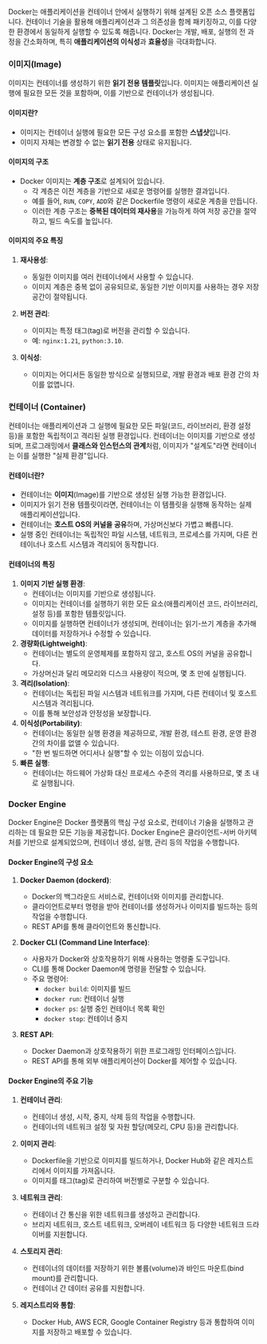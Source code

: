 Docker는 애플리케이션을 컨테이너 안에서 실행하기 위해 설계된 오픈 소스 플랫폼입니다. 컨테이너 기술을 활용해 애플리케이션과 그 의존성을 함께 패키징하고, 이를 다양한 환경에서 동일하게 실행할 수 있도록 해줍니다. Docker는 개발, 배포, 실행의 전 과정을 간소화하며, 특히 **애플리케이션의 이식성**과 **효율성**을 극대화합니다.

### 이미지(Image)

이미지는 컨테이너를 생성하기 위한 **읽기 전용 템플릿**입니다. 이미지는 애플리케이션 실행에 필요한 모든 것을 포함하며, 이를 기반으로 컨테이너가 생성됩니다.

#### 이미지란?
- 이미지는 컨테이너 실행에 필요한 모든 구성 요소를 포함한 **스냅샷**입니다.
- 이미지 자체는 변경할 수 없는 **읽기 전용** 상태로 유지됩니다.

#### 이미지의 구조
- Docker 이미지는 **계층 구조**로 설계되어 있습니다.
    - 각 계층은 이전 계층을 기반으로 새로운 명령어를 실행한 결과입니다.
    - 예를 들어, `RUN`, `COPY`, `ADD`와 같은 Dockerfile 명령이 새로운 계층을 만듭니다.
    - 이러한 계층 구조는 **중복된 데이터의 재사용**을 가능하게 하여 저장 공간을 절약하고, 빌드 속도를 높입니다.

#### 이미지의 주요 특징
1. **재사용성**:
    - 동일한 이미지를 여러 컨테이너에서 사용할 수 있습니다.
    - 이미지 계층은 중복 없이 공유되므로, 동일한 기반 이미지를 사용하는 경우 저장 공간이 절약됩니다.

2. **버전 관리**:    
    - 이미지는 특정 태그(tag)로 버전을 관리할 수 있습니다.
    - 예: `nginx:1.21`, `python:3.10`.

3. **이식성**:    
    - 이미지는 어디서든 동일한 방식으로 실행되므로, 개발 환경과 배포 환경 간의 차이를 없앱니다.

### 컨테이너 (Container)

컨테이너는 애플리케이션과 그 실행에 필요한 모든 파일(코드, 라이브러리, 환경 설정 등)을 포함한 독립적이고 격리된 실행 환경입니다. 컨테이너는 이미지를 기반으로 생성되며, 프로그래밍에서 **클래스와 인스턴스의 관계**처럼, 이미지가 "설계도"라면 컨테이너는 이를 실행한 "실제 환경"입니다.

#### 컨테이너란?
- 컨테이너는 **이미지**(Image)를 기반으로 생성된 실행 가능한 환경입니다.
- 이미지가 읽기 전용 템플릿이라면, 컨테이너는 이 템플릿을 실행해 동작하는 실제 애플리케이션입니다.
- 컨테이너는 **호스트 OS의 커널을 공유**하며, 가상머신보다 가볍고 빠릅니다.
- 실행 중인 컨테이너는 독립적인 파일 시스템, 네트워크, 프로세스를 가지며, 다른 컨테이너나 호스트 시스템과 격리되어 동작합니다.

#### 컨테이너의 특징
1. **이미지 기반 실행 환경**:
    - 컨테이너는 이미지를 기반으로 생성됩니다.
    - 이미지는 컨테이너를 실행하기 위한 모든 요소(애플리케이션 코드, 라이브러리, 설정 등)를 포함한 템플릿입니다.
    - 이미지를 실행하면 컨테이너가 생성되며, 컨테이너는 읽기-쓰기 계층을 추가해 데이터를 저장하거나 수정할 수 있습니다.
2. **경량화(Lightweight)**:
    - 컨테이너는 별도의 운영체제를 포함하지 않고, 호스트 OS의 커널을 공유합니다.
    - 가상머신과 달리 메모리와 디스크 사용량이 적으며, 몇 초 만에 실행됩니다.
3. **격리(Isolation)**:
    - 컨테이너는 독립된 파일 시스템과 네트워크를 가지며, 다른 컨테이너 및 호스트 시스템과 격리됩니다.
    - 이를 통해 보안성과 안정성을 보장합니다.
4. **이식성(Portability)**:
    - 컨테이너는 동일한 실행 환경을 제공하므로, 개발 환경, 테스트 환경, 운영 환경 간의 차이를 없앨 수 있습니다.
    - "한 번 빌드하면 어디서나 실행"할 수 있는 이점이 있습니다.
5. **빠른 실행**:
    - 컨테이너는 하드웨어 가상화 대신 프로세스 수준의 격리를 사용하므로, 몇 초 내로 실행됩니다.


### Docker Engine

Docker Engine은 Docker 플랫폼의 핵심 구성 요소로, 컨테이너 기술을 실행하고 관리하는 데 필요한 모든 기능을 제공합니다. Docker Engine은 클라이언트-서버 아키텍처를 기반으로 설계되었으며, 컨테이너 생성, 실행, 관리 등의 작업을 수행합니다.

#### Docker Engine의 구성 요소

1. **Docker Daemon (dockerd)**:
    
    - Docker의 백그라운드 서비스로, 컨테이너와 이미지를 관리합니다.
    - 클라이언트로부터 명령을 받아 컨테이너를 생성하거나 이미지를 빌드하는 등의 작업을 수행합니다.
    - REST API를 통해 클라이언트와 통신합니다.
2. **Docker CLI (Command Line Interface)**:
    
    - 사용자가 Docker와 상호작용하기 위해 사용하는 명령줄 도구입니다.
    - CLI를 통해 Docker Daemon에 명령을 전달할 수 있습니다.
    - 주요 명령어:
        - `docker build`: 이미지를 빌드
        - `docker run`: 컨테이너 실행
        - `docker ps`: 실행 중인 컨테이너 목록 확인
        - `docker stop`: 컨테이너 중지
3. **REST API**:
    
    - Docker Daemon과 상호작용하기 위한 프로그래밍 인터페이스입니다.
    - REST API를 통해 외부 애플리케이션이 Docker를 제어할 수 있습니다.

#### Docker Engine의 주요 기능

1. **컨테이너 관리**:
    
    - 컨테이너 생성, 시작, 중지, 삭제 등의 작업을 수행합니다.
    - 컨테이너의 네트워크 설정 및 자원 할당(메모리, CPU 등)을 관리합니다.
2. **이미지 관리**:
    
    - Dockerfile을 기반으로 이미지를 빌드하거나, Docker Hub와 같은 레지스트리에서 이미지를 가져옵니다.
    - 이미지를 태그(tag)로 관리하여 버전별로 구분할 수 있습니다.
3. **네트워크 관리**:
    
    - 컨테이너 간 통신을 위한 네트워크를 생성하고 관리합니다.
    - 브리지 네트워크, 호스트 네트워크, 오버레이 네트워크 등 다양한 네트워크 드라이버를 지원합니다.
4. **스토리지 관리**:
    
    - 컨테이너의 데이터를 저장하기 위한 볼륨(volume)과 바인드 마운트(bind mount)를 관리합니다.
    - 컨테이너 간 데이터 공유를 지원합니다.
5. **레지스트리와 통합**:
    
    - Docker Hub, AWS ECR, Google Container Registry 등과 통합하여 이미지를 저장하고 배포할 수 있습니다.